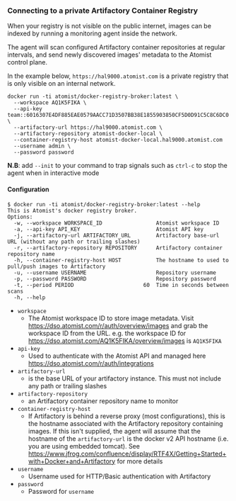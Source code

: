 ### Connecting to a private Artifactory Container Registry

When your registry is not visible on the public internet, images can be indexed by running a monitoring agent inside the network.  

The agent will scan configured Artifactory container repositories at regular intervals, and send newly discovered images' metadata to the Atomist control plane.

In the example below, `https://hal9000.atomist.com` is a private registry that is only visible on an internal network.

```
docker run -ti atomist/docker-registry-broker:latest \
  --workspace AQ1K5FIKA \
  --api-key team::6016307E4DF885EAE0579AACC71D3507BB38E1855903850CF5D0D91C5C8C6DC0 \
  --artifactory-url https://hal9000.atomist.com \
  --artifactory-repository atomist-docker-local \
  --container-registry-host atomist-docker-local.hal9000.atomist.com
  --username admin \
  --password password
```

**N.B**: add `--init` to your command to trap signals such as `ctrl-c` to stop the agent when in interactive mode

#### Configuration

```shell
$ docker run -ti atomist/docker-registry-broker:latest --help
This is Atomist's docker registry broker.
Options:
  -w, --workspace WORKSPACE_ID                 Atomist workspace ID
  -a, --api-key API_KEY                        Atomist API key
  -j, --artifactory-url ARTIFACTORY_URL        Artifactory base-url URL (without any path or trailing slashes)
  -r, --artifactory-repository REPOSITORY      Artifactory container repository name
  -h, --container-registry-host HOST           The hostname to used to pull/push images to Artifactory
  -u, --username USERNAME                      Repository username
  -p, --password PASSWORD                      Repository password
  -t, --period PERIOD                      60  Time in seconds between scans
  -h, --help
```

* `workspace`
  * The Atomist workspace ID to store image metadata. Visit https://dso.atomist.com/r/auth/overview/images and grab the workspace ID from the URL. e.g. the workspace ID for https://dso.atomist.com/AQ1K5FIKA/overview/images is `AQ1K5FIKA`
* `api-key`
  * Used to authenticate with the Atomist API and managed here https://dso.atomist.com/r/auth/integrations
* `artifactory-url` 
  * is the base URL of your artifactory instance. This must not include any path or trailing slashes
* `artifactory-repository`
  * an Artifactory container repository name to monitor
* `container-registry-host`
  * If Artifactory is behind a reverse proxy (most configurations), this is the hostname associated with the Artifactory repository containing images. If this isn't supplied, the agent will assume that the hostname of the `artifactory-url` is the docker v2 API hostname (i.e. you are using embedded tomcat). See https://www.jfrog.com/confluence/display/RTF4X/Getting+Started+with+Docker+and+Artifactory for more details
* `username`
  *  Username used for HTTP/Basic authentication with Artifactory
* `password`
  * Password for `username`
 

